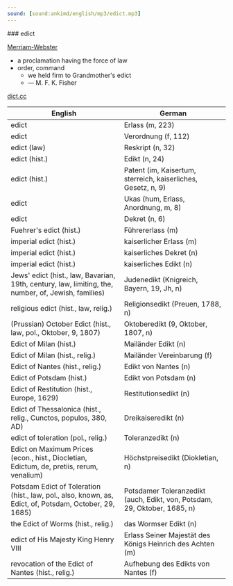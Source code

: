 ```yaml
---
sound: [sound:ankimd/english/mp3/edict.mp3]
---
```


\### edict

[Merriam-Webster](https://www.merriam-webster.com/dictionary/edict)

- a proclamation having the force of law
- order, command
    - we held firm to Grandmother's edict
    - — M. F. K. Fisher

[dict.cc](https://www.dict.cc/edict)

| English        | German       |
| -------------- | ------------ |
| edict | Erlass (m, 223) |
| edict | Verordnung (f, 112) |
| edict (law) | Reskript (n, 32) |
| edict (hist.) | Edikt (n, 24) |
| edict (hist.) | Patent (im, Kaisertum, sterreich, kaiserliches, Gesetz, n, 9) |
| edict | Ukas (hum, Erlass, Anordnung, m, 8) |
| edict | Dekret (n, 6) |
| Fuehrer's edict (hist.) | Führererlass (m) |
| imperial edict (hist.) | kaiserlicher Erlass (m) |
| imperial edict (hist.) | kaiserliches Dekret (n) |
| imperial edict (hist.) | kaiserliches Edikt (n) |
| Jews' edict (hist., law, Bavarian, 19th, century, law, limiting, the, number, of, Jewish, families) | Judenedikt (Knigreich, Bayern, 19, Jh, n) |
| religious edict (hist., law, relig.) | Religionsedikt (Preuen, 1788, n) |
| (Prussian) October Edict (hist., law, pol., Oktober, 9, 1807) | Oktoberedikt (9, Oktober, 1807, n) |
| Edict of Milan (hist.) | Mailänder Edikt (n) |
| Edict of Milan (hist., relig.) | Mailänder Vereinbarung (f) |
| Edict of Nantes (hist., relig.) | Edikt von Nantes (n) |
| Edict of Potsdam (hist.) | Edikt von Potsdam (n) |
| Edict of Restitution (hist., Europe, 1629) | Restitutionsedikt (n) |
| Edict of Thessalonica (hist., relig., Cunctos, populos, 380, AD) | Dreikaiseredikt (n) |
| edict of toleration (pol., relig.) | Toleranzedikt (n) |
| Edict on Maximum Prices (econ., hist., Diocletian, Edictum, de, pretiis, rerum, venalium) | Höchstpreisedikt (Diokletian, n) |
| Potsdam Edict of Toleration (hist., law, pol., also, known, as, Edict, of, Potsdam, October, 29, 1685) | Potsdamer Toleranzedikt (auch, Edikt, von, Potsdam, 29, Oktober, 1685, n) |
| the Edict of Worms (hist., relig.) | das Wormser Edikt (n) |
| edict of His Majesty King Henry VIII | Erlass Seiner Majestät des Königs Heinrich des Achten (m) |
| revocation of the Edict of Nantes (hist., relig.) | Aufhebung des Edikts von Nantes (f) |
